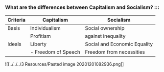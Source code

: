 ### What are the differences between Capitalism and Socialism? ::: 
| Criteria | Capitalism          | Socialism                    |
| -------- | ------------------- | ---------------------------- |
| Basis    | Individualism       | Social ownership             |
|          | Profitism           | against inequality           |
| Ideals   | Liberty             | Social and Economic Equality |
|          | - Freedom of Speech | Freedom from necessities     |

![[../../../3 Resources/Pasted image 20201201082936.png]]